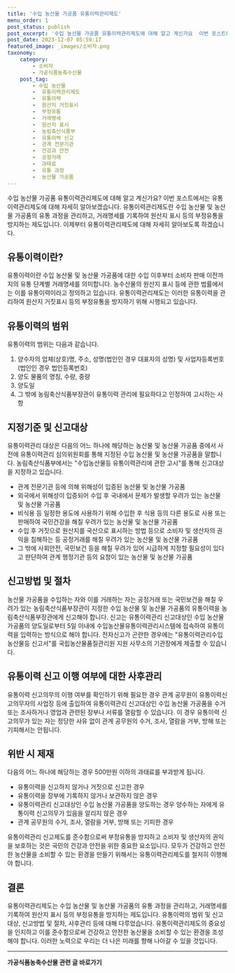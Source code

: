 ```yaml
---
title: '수입 농산물 가공품 유통이력관리제도'
menu_order: 1
post_status: publish
post_excerpt: '수입 농산물 가공품 유통이력관리제도에 대해 알고 계신가요  이번 포스트에서는 유통이력관리제도에 대해 자세히 알아보겠습니다. 유통이력관리제도란 수입 농산물 및 농산물 가공품의 유통 과정을 관리하고, 거래명세를 기록하여 원산지 표시 등의 부정유통을 방지하는 제도입니다. 이제부터 유통이력관리제도에 대해 자세히 알아보도록 하겠습니다.'
post_date: 2023-12-07 05:59:17
featured_image: _images/소비자.png
taxonomy:
    category:
        - 소비자
        - 가공식품농축수산물
    post_tag:
        - 수입 농산물
        -  유통이력관리제도
        -  유통이력
        -  원산지 거짓표시
        -  부정유통
        -  거래명세
        -  원산지 표시
        -  농림축산식품부
        -  유통이력 신고
        -  관계 전문기관
        -  건강과 안전
        -  공정거래
        -  과태료
        -  유통 과정
        -  농산물 가공품
---
```




수입 농산물 가공품 유통이력관리제도에 대해 알고 계신가요? 이번 포스트에서는 유통이력관리제도에 대해 자세히 알아보겠습니다. 유통이력관리제도란 수입 농산물 및 농산물 가공품의 유통 과정을 관리하고, 거래명세를 기록하여 원산지 표시 등의 부정유통을 방지하는 제도입니다. 이제부터 유통이력관리제도에 대해 자세히 알아보도록 하겠습니다.

## 유통이력이란?

유통이력이란 수입 농산물 및 농산물 가공품에 대한 수입 이후부터 소비자 판매 이전까지의 유통 단계별 거래명세를 의미합니다. 농수산물의 원산지 표시 등에 관한 법률에서는 이를 유통이력이라고 정의하고 있습니다. 유통이력관리제도는 이러한 유통이력을 관리하여 원산지 거짓표시 등의 부정유통을 방지하기 위해 시행되고 있습니다.

## 유통이력의 범위

유통이력의 범위는 다음과 같습니다.

1. 양수자의 업체(상호)명, 주소, 성명(법인인 경우 대표자의 성명) 및 사업자등록번호(법인인 경우 법인등록번호)
2. 양도 물품의 명칭, 수량, 중량
3. 양도일
4. 그 밖에 농림축산식품부장관이 유통이력 관리에 필요하다고 인정하여 고시하는 사항

## 지정기준 및 신고대상

유통이력관리 대상은 다음의 어느 하나에 해당하는 농산물 및 농산물 가공품 중에서 사전에 유통이력관리 심의위원회를 통해 지정된 수입 농산물 및 농산물 가공품을 말합니다. 농림축산식품부에서는 "수입농산물등 유통이력관리에 관한 고시"를 통해 신고대상을 지정하고 있습니다.

- 관계 전문기관 등에 의해 위해성이 입증된 농산물 및 농산물 가공품
- 외국에서 위해성이 입증되어 수입 후 국내에서 문제가 발생할 우려가 있는 농산물 및 농산물 가공품
- 비식용 등 일정한 용도에 사용하기 위해 수입한 후 식용 등의 다른 용도로 사용 또는 판매하여 국민건강을 해칠 우려가 있는 농산물 및 농산물 가공품
- 수입 후 거짓으로 원산지를 국산으로 표시하는 방법 등으로 소비자 및 생산자의 권익을 침해하는 등 공정거래를 해칠 우려가 있는 농산물 및 농산물 가공품
- 그 밖에 사회안전, 국민보건 등을 해칠 우려가 있어 시급하게 지정할 필요성이 있다고 판단하여 관계 행정기관 등의 요청이 있는 농산물 및 농산물 가공품

## 신고방법 및 절차

농산물 가공품을 수입하는 자와 이를 거래하는 자는 공정거래 또는 국민보건을 해칠 우려가 있는 농림축산식품부장관이 지정한 수입 농산물 및 농산물 가공품의 유통이력을 농림축산식품부장관에게 신고해야 합니다. 신고는 유통이력관리 신고대상인 수입 농산물 가공품의 양도일로부터 5일 이내에 수입농산물유통이력관리시스템에 접속하여 유통이력을 입력하는 방식으로 해야 합니다. 전자신고가 곤란한 경우에는 "유통이력관리수입농산물등 신고서"를 국립농산물품질관리원 지원 사무소의 기관장에게 제출할 수 있습니다.

## 유통이력 신고 이행 여부에 대한 사후관리

유통이력 신고의무의 이행 여부를 확인하기 위해 필요한 경우 관계 공무원이 유통이력신고의무자의 사업장 등에 출입하여 유통이력관리 신고대상인 수입 농산물 가공품을 수거 또는 조사하거나 영업과 관련된 장부나 서류를 열람할 수 있습니다. 이 경우 유통이력 신고의무가 있는 자는 정당한 사유 없이 관계 공무원의 수거, 조사, 열람을 거부, 방해 또는 기피해서는 안됩니다.

## 위반 시 제재

다음의 어느 하나에 해당하는 경우 500만원 이하의 과태료를 부과받게 됩니다.

- 유통이력을 신고하지 않거나 거짓으로 신고한 경우
- 유통이력을 장부에 기록하지 않거나 보관하지 않은 경우
- 유통이력관리 신고대상인 수입 농산물 가공품을 양도하는 경우 양수하는 자에게 유통이력 신고의무가 있음을 알리지 않은 경우
- 관계 공무원의 수거, 조사, 열람을 거부, 방해 또는 기피한 경우

유통이력관리 신고제도를 준수함으로써 부정유통을 방지하고 소비자 및 생산자의 권익을 보호하는 것은 국민의 건강과 안전을 위한 중요한 요소입니다. 모두가 건강하고 안전한 농산물을 소비할 수 있는 환경을 만들기 위해서는 유통이력관리제도를 철저히 이행해야 합니다.

## 결론

유통이력관리제도는 수입 농산물 및 농산물 가공품의 유통 과정을 관리하고, 거래명세를 기록하여 원산지 표시 등의 부정유통을 방지하는 제도입니다. 유통이력의 범위 및 신고대상, 신고방법 및 절차, 사후관리 등에 대해 다루었습니다. 유통이력관리제도의 중요성을 인지하고 이를 준수함으로써 건강하고 안전한 농산물을 소비할 수 있는 환경을 조성해야 합니다. 이러한 노력으로 우리는 더 나은 미래를 향해 나아갈 수 있을 것입니다.
<!-- wp:separator -->
<hr class="wp-block-separator has-alpha-channel-opacity"/>
<!-- /wp:separator -->

<!-- wp:group {"backgroundColor":"base","layout":{"type":"constrained"}} -->
<div class="wp-block-group has-base-background-color has-background"><!-- wp:paragraph {"align":"center","fontSize":"medium"} -->
<p class="has-text-align-center has-large-font-size"><strong>가공식품농축수산물 관련 글 바로가기</strong></p>
<!-- /wp:paragraph -->


<!-- wp:latest-posts
{"categories":[{"id":30712,"count":19,"description":"","link":"https://uknowlaw.com/category/%ea%b0%80%ea%b3%b5%ec%8b%9d%ed%92%88%eb%86%8d%ec%b6%95%ec%88%98%ec%82%b0%eb%ac%bc/","name":"가공식품농축수산물","slug":"가공식품농축수산물","taxonomy":"category","parent":0,"meta":[],"_links":{"self":[{"href":"https://uknowlaw.com/wp-json/wp/v2/categories/30712"}],"collection":[{"href":"https://uknowlaw.com/wp-json/wp/v2/categories"}],"about":[{"href":"https://uknowlaw.com/wp-json/wp/v2/taxonomies/category"}],"wp:post_type":[{"href":"https://uknowlaw.com/wp-json/wp/v2/posts?categories=30712"}],"curies":[{"name":"wp","href":"https://api.w.org/{rel}","templated":true}]}}],"postsToShow":100,"excerptLength":28,"postLayout":"grid","columns":2,"featuredImageAlign":"left","featuredImageSizeSlug":"large","fontSize":"small"} /--></div>
<!-- /wp:group -->